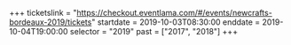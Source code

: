 +++
ticketslink = "https://checkout.eventlama.com/#/events/newcrafts-bordeaux-2019/tickets"
startdate = 2019-10-03T08:30:00
enddate = 2019-10-04T19:00:00
selector = "2019"
past = ["2017", "2018"]
+++